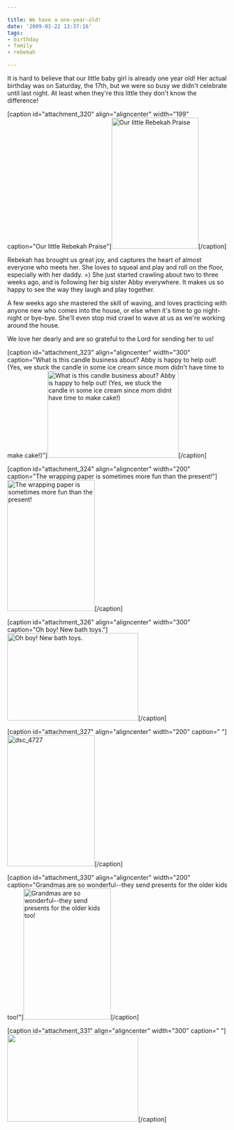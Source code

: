 ```yaml
---

title: We have a one-year-old!
date: '2009-01-22 13:37:16'
tags:
- birthday
- family
- rebekah

---
```


It is hard to believe that our little baby girl is already one year old! Her actual birthday was on Saturday, the 17th, but we were so busy we didn't celebrate until last night. At least when they're this little they don't know the difference!

[caption id="attachment_320" align="aligncenter" width="199" caption="Our little Rebekah Praise"]<a href="//d21yo20tm8bmc2.cloudfront.net/2009/01/dsc_4483.jpg"><img class="size-medium wp-image-320" title="dsc_4483" src="//d21yo20tm8bmc2.cloudfront.net/2009/01/dsc_4483-199x300.jpg" alt="Our little Rebekah Praise" width="199" height="300" /></a>[/caption]

<!--more-->Rebekah has brought us great joy, and captures the heart of almost everyone who meets her. She loves to squeal and play and roll on the floor, especially with her daddy. =) She just started crawling about two to three weeks ago, and is following her big sister Abby everywhere. It makes us so happy to see the way they laugh and play together.

A few weeks ago she mastered the skill of waving, and loves practicing with anyone new who comes into the house, or else when it's time to go night-night or bye-bye. She'll even stop mid crawl to wave at us as we're working around the house.

We love her dearly and are so grateful to the Lord for sending her to us!

[caption id="attachment_323" align="aligncenter" width="300" caption="What is this candle business about? Abby is happy to help out! (Yes, we stuck the candle in some ice cream since mom didn&#39;t have time to make cake!)"]<a href="//d21yo20tm8bmc2.cloudfront.net/2009/01/dsc_4699.jpg"><img class="size-medium wp-image-323" title="dsc_4699" src="//d21yo20tm8bmc2.cloudfront.net/2009/01/dsc_4699-300x199.jpg" alt="What is this candle business about? Abby is happy to help out! (Yes, we stuck the candle in some ice cream since mom didnt have time to make cake!)" width="300" height="199" /></a>[/caption]

[caption id="attachment_324" align="aligncenter" width="200" caption="The wrapping paper is sometimes more fun than the present!"]<a href="//d21yo20tm8bmc2.cloudfront.net/2009/01/dsc_4708.jpg"><img class="size-medium wp-image-324" title="dsc_4708" src="//d21yo20tm8bmc2.cloudfront.net/2009/01/dsc_4708-200x300.jpg" alt="The wrapping paper is sometimes more fun than the present!" width="200" height="300" /></a>[/caption]

[caption id="attachment_326" align="aligncenter" width="300" caption="Oh boy! New bath toys."]<a href="//d21yo20tm8bmc2.cloudfront.net/2009/01/dsc_4722.jpg"><img class="size-medium wp-image-326" title="dsc_4722" src="//d21yo20tm8bmc2.cloudfront.net/2009/01/dsc_4722-300x200.jpg" alt="Oh boy! New bath toys." width="300" height="200" /></a>[/caption]

[caption id="attachment_327" align="aligncenter" width="200" caption=" "]<a href="//d21yo20tm8bmc2.cloudfront.net/2009/01/dsc_4727.jpg"><img class="size-medium wp-image-327" title="dsc_4727" src="//d21yo20tm8bmc2.cloudfront.net/2009/01/dsc_4727-200x300.jpg" alt="dsc_4727" width="200" height="300" /></a>[/caption]

[caption id="attachment_330" align="aligncenter" width="200" caption="Grandmas are so wonderful--they send presents for the older kids too!"]<a href="//d21yo20tm8bmc2.cloudfront.net/2009/01/dsc_4731.jpg"><img class="size-medium wp-image-330" title="dsc_4731" src="//d21yo20tm8bmc2.cloudfront.net/2009/01/dsc_4731-200x300.jpg" alt="Grandmas are so wonderful--they send presents for the older kids too!" width="200" height="300" /></a>[/caption]

[caption id="attachment_331" align="aligncenter" width="300" caption=" "]<a href="//d21yo20tm8bmc2.cloudfront.net/2009/01/dsc_4737.jpg"><img class="size-medium wp-image-331" title="dsc_4737" src="//d21yo20tm8bmc2.cloudfront.net/2009/01/dsc_4737-300x200.jpg" alt=" " width="300" height="200" /></a>[/caption]
